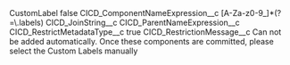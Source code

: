 <?xml version="1.0" encoding="UTF-8"?>
<CustomMetadata xmlns="http://soap.sforce.com/2006/04/metadata" xmlns:xsi="http://www.w3.org/2001/XMLSchema-instance" xmlns:xsd="http://www.w3.org/2001/XMLSchema">
    <label>CustomLabel</label>
    <protected>false</protected>
    <values>
        <field>CICD_ComponentNameExpression__c</field>
        <value xsi:type="xsd:string">[A-Za-z0-9_]*(?=\.labels)</value>
    </values>
    <values>
        <field>CICD_JoinString__c</field>
        <value xsi:nil="true"/>
    </values>
    <values>
        <field>CICD_ParentNameExpression__c</field>
        <value xsi:nil="true"/>
    </values>
    <values>
        <field>CICD_RestrictMetadataType__c</field>
        <value xsi:type="xsd:boolean">true</value>
    </values>
    <values>
        <field>CICD_RestrictionMessage__c</field>
        <value xsi:type="xsd:string">Can not be added automatically. Once these components are committed, please select the Custom Labels manually</value>
    </values>
</CustomMetadata>
